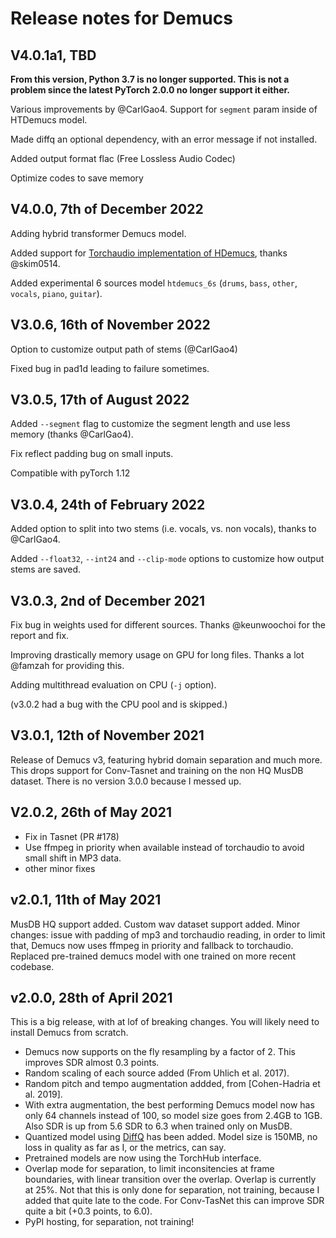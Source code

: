 # Release notes for Demucs

## V4.0.1a1, TBD

**From this version, Python 3.7 is no longer supported. This is not a problem since the latest PyTorch 2.0.0 no longer support it either.**

Various improvements by @CarlGao4. Support for `segment` param inside of HTDemucs
model.

Made diffq an optional dependency, with an error message if not installed.

Added output format flac (Free Lossless Audio Codec)

Optimize codes to save memory

## V4.0.0, 7th of December 2022

Adding hybrid transformer Demucs model.

Added support for [Torchaudio implementation of HDemucs](https://pytorch.org/audio/main/tutorials/hybrid_demucs_tutorial.html), thanks @skim0514.

Added experimental 6 sources model `htdemucs_6s` (`drums`, `bass`, `other`, `vocals`, `piano`, `guitar`).

## V3.0.6, 16th of November 2022

Option to customize output path of stems (@CarlGao4)

Fixed bug in pad1d leading to failure sometimes.

## V3.0.5, 17th of August 2022

Added `--segment` flag to customize the segment length and use less memory (thanks @CarlGao4).

Fix reflect padding bug on small inputs.

Compatible with pyTorch 1.12

## V3.0.4, 24th of February 2022

Added option to split into two stems (i.e. vocals, vs. non vocals), thanks to @CarlGao4.

Added `--float32`, `--int24` and `--clip-mode` options to customize how output stems are saved.

## V3.0.3, 2nd of December 2021

Fix bug in weights used for different sources. Thanks @keunwoochoi for the report and fix.

Improving drastically memory usage on GPU for long files. Thanks a lot @famzah for providing this.

Adding multithread evaluation on CPU (`-j` option).

(v3.0.2 had a bug with the CPU pool and is skipped.)

## V3.0.1, 12th of November 2021

Release of Demucs v3, featuring hybrid domain separation and much more.
This drops support for Conv-Tasnet and training on the non HQ MusDB dataset.
There is no version 3.0.0 because I messed up.

## V2.0.2, 26th of May 2021

- Fix in Tasnet (PR #178)
- Use ffmpeg in priority when available instead of torchaudio to avoid small shift in MP3 data.
- other minor fixes

## v2.0.1, 11th of May 2021

MusDB HQ support added. Custom wav dataset support added.
Minor changes: issue with padding of mp3 and torchaudio reading, in order to limit that,
Demucs now uses ffmpeg in priority and fallback to torchaudio.
Replaced pre-trained demucs model with one trained on more recent codebase.

## v2.0.0, 28th of April 2021

This is a big release, with at lof of breaking changes. You will likely
need to install Demucs from scratch.



- Demucs now supports on the fly resampling by a factor of 2.
This improves SDR almost 0.3 points.
- Random scaling of each source added (From Uhlich et al. 2017).
- Random pitch and tempo augmentation addded, from [Cohen-Hadria et al. 2019].
- With extra augmentation, the best performing Demucs model now has only 64 channels
instead of 100, so model size goes from 2.4GB to 1GB. Also SDR is up from 5.6 SDR to 6.3 when trained only on MusDB.
-  Quantized model using [DiffQ](https://github.com/facebookresearch/diffq) has been added. Model size is 150MB, no loss in quality as far as I, or the metrics,
can say.
- Pretrained models are now using the TorchHub interface.
- Overlap mode for separation, to limit inconsitencies at
	frame boundaries, with linear transition over the overlap. Overlap is currently
	at 25%. Not that this is only done for separation, not training, because
	I added that quite late to the code. For Conv-TasNet this can improve
	SDR quite a bit (+0.3 points, to 6.0).
- PyPI hosting, for separation, not training!
